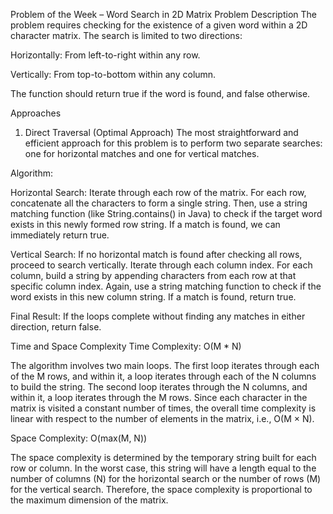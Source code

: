 Problem of the Week – Word Search in 2D Matrix
Problem Description
The problem requires checking for the existence of a given word within a 2D character matrix. The search is limited to two directions:

Horizontally: From left-to-right within any row.

Vertically: From top-to-bottom within any column.

The function should return true if the word is found, and false otherwise.

Approaches
1. Direct Traversal (Optimal Approach)
The most straightforward and efficient approach for this problem is to perform two separate searches: one for horizontal matches and one for vertical matches.

Algorithm:

Horizontal Search: Iterate through each row of the matrix. For each row, concatenate all the characters to form a single string. Then, use a string matching function (like String.contains() in Java) to check if the target word exists in this newly formed row string. If a match is found, we can immediately return true.

Vertical Search: If no horizontal match is found after checking all rows, proceed to search vertically. Iterate through each column index. For each column, build a string by appending characters from each row at that specific column index. Again, use a string matching function to check if the word exists in this new column string. If a match is found, return true.

Final Result: If the loops complete without finding any matches in either direction, return false.

Time and Space Complexity
Time Complexity: O(M * N)

The algorithm involves two main loops. The first loop iterates through each of the M rows, and within it, a loop iterates through each of the N columns to build the string. The second loop iterates through the N columns, and within it, a loop iterates through the M rows. Since each character in the matrix is visited a constant number of times, the overall time complexity is linear with respect to the number of elements in the matrix, i.e., O(M × N).

Space Complexity: O(max(M, N))

The space complexity is determined by the temporary string built for each row or column. In the worst case, this string will have a length equal to the number of columns (N) for the horizontal search or the number of rows (M) for the vertical search. Therefore, the space complexity is proportional to the maximum dimension of the matrix.